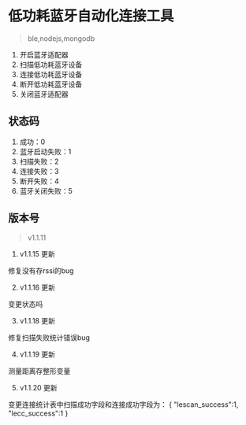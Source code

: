 # 低功耗蓝牙自动化连接工具
> ble,nodejs,mongodb

1. 开启蓝牙适配器
2. 扫描低功耗蓝牙设备
3. 连接低功耗蓝牙设备
4. 断开低功耗蓝牙设备
5. 关闭蓝牙适配器

## 状态码

1. 成功：0
2. 蓝牙启动失败：1
3. 扫描失败：2
4. 连接失败：3
5. 断开失败：4
6. 蓝牙关闭失败：5

## 版本号

> v1.1.11

1. v1.1.15 更新

修复没有存rssi的bug

2. v1.1.16 更新

变更状态吗

3. v1.1.18 更新

修复扫描失败统计错误bug

4. v1.1.19 更新

测量距离存整形变量

5. v1.1.20 更新

变更连接统计表中扫描成功字段和连接成功字段为：
{
    "lescan_success":1,
    "lecc_success":1
}


